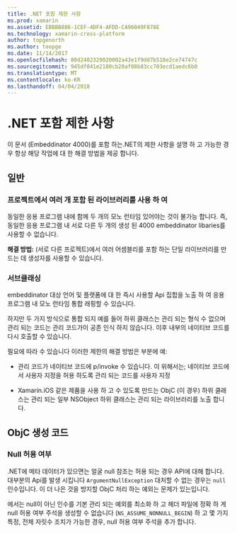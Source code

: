 ```yaml
---
title: .NET 포함 제한 사항
ms.prod: xamarin
ms.assetid: EBBBB886-1CEF-4DF4-AFDD-CA96049F878E
ms.technology: xamarin-cross-platform
author: topgenorth
ms.author: toopge
ms.date: 11/14/2017
ms.openlocfilehash: 80d2402329020002a43e1f9dd7b518e2ce74747c
ms.sourcegitcommit: 945df041e2180cb20af08b83cc703ecd1aedc6b0
ms.translationtype: MT
ms.contentlocale: ko-KR
ms.lasthandoff: 04/04/2018
---
```

# <a name="net-embedding-limitations"></a>.NET 포함 제한 사항


이 문서 (Embeddinator 4000)를 포함 하는.NET의 제한 사항을 설명 하 고 가능한 경우 항상 해당 작업에 대 한 해결 방법을 제공 합니다.

## <a name="general"></a>일반

### <a name="use-more-than-one-embedded-library-in-a-project"></a>프로젝트에서 여러 개 포함 된 라이브러리를 사용 하 여

동일한 응용 프로그램 내에 함께 두 개의 모노 런타임 있어야는 것이 불가능 합니다. 즉, 동일한 응용 프로그램 내 서로 다른 두 개의 생성 된 4000 embeddinator libaries를 사용할 수 없습니다.

**해결 방법:** (서로 다른 프로젝트)에서 여러 어셈블리를 포함 하는 단일 라이브러리를 만드는 데 생성자를 사용할 수 있습니다.

### <a name="subclassing"></a>서브클래싱

embeddinator 대상 언어 및 플랫폼에 대 한 즉시 사용할 Api 집합을 노출 하 여 응용 프로그램 내 모노 런타임 통합 래핑할 수 있습니다.

하지만 두 가지 방식으로 통합 되지 예를 들어 하위 클래스는 관리 되는 형식 수 없으며 관리 되는 코드는 관리 코드가이 공존 인식 하지 않습니다. 이후 내부의 네이티브 코드를 다시 호출할 수 있습니다.

필요에 따라 수 있습니다 이러한 제한의 해결 방법은 부분에 예:

* 관리 코드가 네이티브 코드에 p/invoke 수 있습니다. 이 위해서는; 네이티브 코드에서 사용자 지정을 허용 하도록 관리 되는 코드를 사용자 지정

* Xamarin.iOS 같은 제품을 사용 하 고 수 있도록 만드는 ObjC (이 경우) 하위 클래스는 관리 되는 일부 NSObject 하위 클래스는 관리 되는 라이브러리를 노출 합니다.


## <a name="objc-generated-code"></a>ObjC 생성 코드

### <a name="nullability"></a>Null 허용 여부

.NET에 메타 데이터가 있으면는 얼굴 null 참조는 허용 되는 경우 API에 대해 합니다. 대부분의 Api를 발생 시킵니다 `ArgumentNullException` 대처할 수 없는 경우는 `null` 인수입니다. 이 더 나은 것을 방지할 ObjC 처리 하는 예외는 문제가 있는입니다.

에서는 null이 아닌 인수를 기본 관리 되는 예외를 최소화 하 고 헤더 파일에 정확 하 게 null 허용 여부 주석을 생성할 수 없습니다 (`NS_ASSUME_NONNULL_BEGIN`) 하 고 몇 가지 특정, 전체 자릿수 조치가 가능한 경우, null 허용 여부 주석을 추가 합니다.
